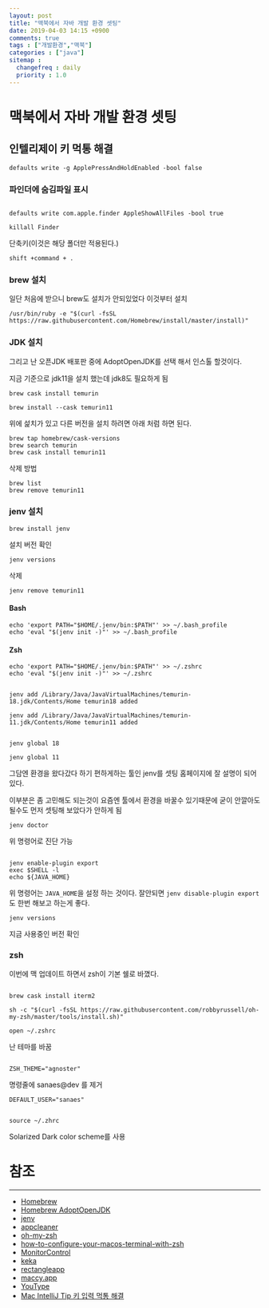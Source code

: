```yaml
---
layout: post
title: "맥북에서 자바 개발 환경 셋팅"
date: 2019-04-03 14:15 +0900
comments: true
tags : ["개발환경","맥북"]
categories : ["java"]
sitemap :
  changefreq : daily
  priority : 1.0
---
```


# 맥북에서 자바 개발 환경 셋팅

## 인텔리제이 키 먹통 해결


```shell
defaults write -g ApplePressAndHoldEnabled -bool false
```


### 파인더에 숨김파일 표시

```

defaults write com.apple.finder AppleShowAllFiles -bool true

killall Finder

```

단축키(이것은 해당 폴더만 적용된다.)

```
shift +command + .
```

### brew 설치

일단 처음에 받으니 brew도 설치가 안되있었다 이것부터 설치

```
/usr/bin/ruby -e "$(curl -fsSL https://raw.githubusercontent.com/Homebrew/install/master/install)"
```

### JDK 설치

그리고 난 오픈JDK 배포판 중에 AdoptOpenJDK를 선택 해서 인스톨 할것이다.

지금 기준으로 jdk11을 설치 했는데 jdk8도 필요하게 됨

```
brew cask install temurin

brew install --cask temurin11

```

위에 섩치가 있고 다른 버전을 설치 하려면 아래 처럼 하면 된다.

```
brew tap homebrew/cask-versions
brew search temurin
brew cask install temurin11
```

삭제 방법

```
brew list
brew remove temurin11
```

### jenv 설치

```
brew install jenv

```

설치 버전 확인
```
jenv versions
```

삭제
```
jenv remove temurin11

```

#### Bash

```
echo 'export PATH="$HOME/.jenv/bin:$PATH"' >> ~/.bash_profile
echo 'eval "$(jenv init -)"' >> ~/.bash_profile

```

#### Zsh

```
echo 'export PATH="$HOME/.jenv/bin:$PATH"' >> ~/.zshrc
echo 'eval "$(jenv init -)"' >> ~/.zshrc
```

```

jenv add /Library/Java/JavaVirtualMachines/temurin-18.jdk/Contents/Home temurin18 added

jenv add /Library/Java/JavaVirtualMachines/temurin-11.jdk/Contents/Home temurin11 added

```

```

jenv global 18

jenv global 11

```

그담엔 환경을 왔다갔다 하기 편하게하는 툴인 jenv를 셋팅 홈페이지에 잘 설명이 되어 있다.

이부분은 좀 고민해도 되는것이 요즘엔 툴에서 환경을 바꿀수 있기때문에 굳이 안깔아도 될수도 먼저 셋팅해 보았다가 안하게 됨

```
jenv doctor
```
위 명령어로 진단 가능

```

jenv enable-plugin export
exec $SHELL -l
echo ${JAVA_HOME}
```
위 명령어는 `JAVA_HOME`을 설정 하는 것이다. 잘안되면 `jenv disable-plugin export` 도 한번 해보고 하는게 좋다.


```
jenv versions
```
지금 사용중인 버전 확인

### zsh

이번에 맥 업데이트 하면서 zsh이 기본 쉘로 바꼈다.

```

brew cask install iterm2

sh -c "$(curl -fsSL https://raw.githubusercontent.com/robbyrussell/oh-my-zsh/master/tools/install.sh)"

open ~/.zshrc

```
난 테마를 바꿈

```

ZSH_THEME="agnoster"

```

명령줄에 sanaes@dev 를 제거 

```
DEFAULT_USER="sanaes"
```


```

source ~/.zhrc

```

Solarized Dark color scheme를 사용


# 참조
-----
* [Homebrew](https://brew.sh/)
* [Homebrew AdoptOpenJDK](https://github.com/AdoptOpenJDK/homebrew-openjdk)
* [jenv](http://www.jenv.be/)
* [appcleaner](https://freemacsoft.net/appcleaner/)
* [oh-my-zsh](https://github.com/robbyrussell/oh-my-zsh/wiki/Themes)
* [how-to-configure-your-macos-terminal-with-zsh](https://www.freecodecamp.org/news/how-to-configure-your-macos-terminal-with-zsh-like-a-pro-c0ab3f3c1156/)
* [MonitorControl](https://github.com/MonitorControl/MonitorControl)
* [keka](https://www.keka.io)
* [rectangleapp](https://rectangleapp.com/)
* [maccy.app](https://maccy.app)
* [YouType](https://github.com/freefelt/YouType)
* [Mac IntelliJ Tip 키 입력 먹통 해결](https://androphil.tistory.com/759?category=423961)
